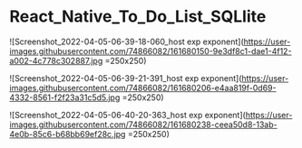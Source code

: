 # React_Native_To_Do_List_SQLlite


![Screenshot_2022-04-05-06-39-18-060_host exp exponent](https://user-images.githubusercontent.com/74866082/161680150-9e3df8c1-dae1-4f12-a002-4c778c302887.jpg =250x250)

![Screenshot_2022-04-05-06-39-21-391_host exp exponent](https://user-images.githubusercontent.com/74866082/161680206-e4aa819f-0d69-4332-8561-f2f23a31c5d5.jpg =250x250)

![Screenshot_2022-04-05-06-40-20-363_host exp exponent](https://user-images.githubusercontent.com/74866082/161680238-ceea50d8-13ab-4e0b-85c6-b68bb69ef28c.jpg =250x250)
